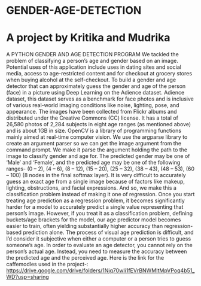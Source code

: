 # GENDER-AGE-DETECTION 
# A project by Kritika and Mudrika
A PYTHON GENDER AND AGE DETECTION PROGRAM
We tackled the problem of classifying a person’s age and gender based on an image. Potential uses of this application include uses in dating sites and social media, access to age-restricted content and for checkout at grocery stores when buying alcohol at the self-checkout.
To build a gender and age detector that can approximately guess the gender and age of the person (face) in a picture using Deep Learning on the Adience dataset.
Adience dataset, this dataset serves as a benchmark for face photos and is inclusive of various real-world imaging conditions like noise, lighting, pose, and appearance. The images have been collected from Flickr albums and distributed under the Creative Commons (CC) license. It has a total of 26,580 photos of 2,284 subjects in eight age ranges (as mentioned above) and is about 1GB in size.
OpenCV is a library of programming functions mainly aimed at real-time computer vision.
We use the argparse library to create an argument parser so we can get the image argument from the command prompt. We make it parse the argument holding the path to the image to classify gender and age for.
The predicted gender may be one of ‘Male’ and ‘Female’, and the predicted age may be one of the following ranges- (0 – 2), (4 – 6), (8 – 12), (15 – 20), (25 – 32), (38 – 43), (48 – 53), (60 – 100) (8 nodes in the final softmax layer). It is very difficult to accurately guess an exact age from a single image because of factors like makeup, lighting, obstructions, and facial expressions. And so, we make this a classification problem instead of making it one of regression.
Once you start treating age prediction as a regression problem, it becomes significantly harder for a model to accurately predict a single value representing that person’s image.
However, if you treat it as a classification problem, defining buckets/age brackets for the model, our age predictor model becomes easier to train, often yielding substantially higher accuracy than regression-based prediction alone.
The process of visual age prediction is difficult, and I’d consider it subjective when either a computer or a person tries to guess someone’s age.
In order to evaluate an age detector, you cannot rely on the person’s actual age. Instead, you need to measure the accuracy between the predicted age and the perceived age.
Here is the link for the caffemodles used in the project-:
https://drive.google.com/drive/folders/1Njq70wIi1fEVrBNWMItMpVPoq4b51_WD?usp=sharing



